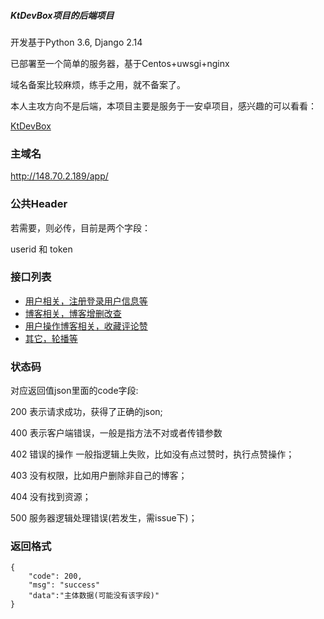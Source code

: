##### KtDevBox项目的后端项目

开发基于Python 3.6, Django 2.14

已部署至一个简单的服务器，基于Centos+uwsgi+nginx

域名备案比较麻烦，练手之用，就不备案了。

本人主攻方向不是后端，本项目主要是服务于一安卓项目，感兴趣的可以看看：


[KtDevBox](https://github.com/CysionLiu/KtDevBox)


### 主域名

http://148.70.2.189/app/

### 公共Header

若需要，则必传，目前是两个字段：

userid 和 token


### 接口列表

- [用户相关，注册登录用户信息等](./apidoc/user.md)
- [博客相关，博客增删改查]()
- [用户操作博客相关，收藏评论赞]()
- [其它，轮播等]()



### 状态码

对应返回值json里面的code字段:


200 表示请求成功，获得了正确的json;

400 表示客户端错误，一般是指方法不对或者传错参数

402 错误的操作 一般指逻辑上失败，比如没有点过赞时，执行点赞操作；

403 没有权限，比如用户删除非自己的博客；

404 没有找到资源；

500 服务器逻辑处理错误(若发生，需issue下)；

### 返回格式
```
{
    "code": 200,
    "msg": "success"
    "data":"主体数据(可能没有该字段)"
}
```













